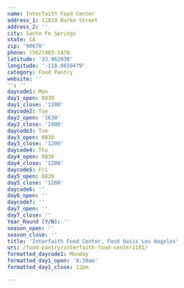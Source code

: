 ```yaml
---
name: Interfaith Food Center
address_1: 11819 Burke Street
address_2: ''
city: Sante Fe Springs
state: CA
zip: '90670'
phone: (562)903-1478
latitude: '33.962938'
longitude: '-118.0650479'
category: Food Pantry
website: ''
'': ''
daycode1: Mon
day1_open: 0830
day1_close: '1200'
daycode2: Tue
day2_open: '1630'
day2_close: '1900'
daycode3: Tue
day3_open: 0830
day3_close: '1200'
daycode4: Thu
day4_open: 0830
day4_close: '1200'
daycode5: Fri
day5_open: 0830
day5_close: '1200'
daycode6: ''
day6_open: ''
daycode7: ''
day7_open: ''
day7_close: ''
Year_Round (Y/N): ''
season_open: ''
season_close: ''
title: 'Interfaith Food Center, Food Oasis Los Angeles'
uri: /food-pantry/interfaith-food-center1181/
formatted_daycode1: Monday
formatted_day1_open: '8:30am'
formatted_day1_close: 12pm

---
```

